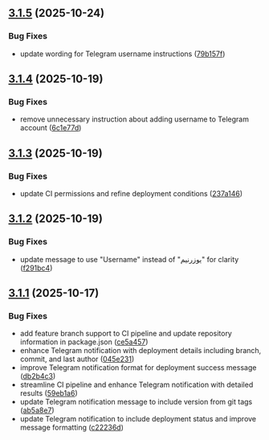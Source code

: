 ## [3.1.5](https://github.com/cs-internship/CS-Queue-Bot/compare/v3.1.4...v3.1.5) (2025-10-24)


### Bug Fixes

* update wording for Telegram username instructions ([79b157f](https://github.com/cs-internship/CS-Queue-Bot/commit/79b157f79470a846e26f2e017bc8ac7e7d8df84a))

## [3.1.4](https://github.com/cs-internship/CS-Queue-Bot/compare/v3.1.3...v3.1.4) (2025-10-19)


### Bug Fixes

* remove unnecessary instruction about adding username to Telegram account ([6c1e77d](https://github.com/cs-internship/CS-Queue-Bot/commit/6c1e77d01d630f92aeae87894d931910f12ea271))

## [3.1.3](https://github.com/cs-internship/CS-Queue-Bot/compare/v3.1.2...v3.1.3) (2025-10-19)


### Bug Fixes

* update CI permissions and refine deployment conditions ([237a146](https://github.com/cs-internship/CS-Queue-Bot/commit/237a1462407feee16e3b12453c101c85f2e20f26))

## [3.1.2](https://github.com/cs-internship/CS-Queue-Bot/compare/v3.1.1...v3.1.2) (2025-10-19)


### Bug Fixes

* update message to use "Username" instead of "یوزرنیم" for clarity ([f291bc4](https://github.com/cs-internship/CS-Queue-Bot/commit/f291bc4c1b8826c0f949043a8b8c5b8afa95a29a))

## [3.1.1](https://github.com/cs-internship/CS-Queue-Bot/compare/v3.1.0...v3.1.1) (2025-10-17)


### Bug Fixes

* add feature branch support to CI pipeline and update repository information in package.json ([ce5a457](https://github.com/cs-internship/CS-Queue-Bot/commit/ce5a4570cd23070de2b9f5d10ce0ca7cfed00c59))
* enhance Telegram notification with deployment details including branch, commit, and last author ([045e231](https://github.com/cs-internship/CS-Queue-Bot/commit/045e2316844476b1507172618b7e28d6b227612c))
* improve Telegram notification format for deployment success message ([db2b4c3](https://github.com/cs-internship/CS-Queue-Bot/commit/db2b4c3f4084f29b234c573b825c6b943838f391))
* streamline CI pipeline and enhance Telegram notification with detailed results ([59eb1a6](https://github.com/cs-internship/CS-Queue-Bot/commit/59eb1a6911bd19a26240efd156101d104e563a5c))
* update Telegram notification message to include version from git tags ([ab5a8e7](https://github.com/cs-internship/CS-Queue-Bot/commit/ab5a8e7f5890b0b2d7877d52776303c905b51a20))
* update Telegram notification to include deployment status and improve message formatting ([c22236d](https://github.com/cs-internship/CS-Queue-Bot/commit/c22236ddb9f0b38d01e94f73caad3427b7416e0b))
